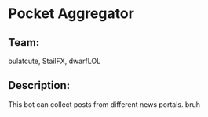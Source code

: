 # Pocket Aggregator
## Team: 
bulatcute, StailFX, dwarfLOL
## Description:
This bot can collect posts from different news portals.
bruh
